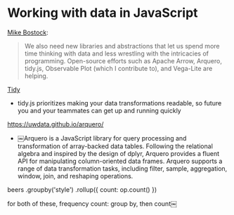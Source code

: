 # Working with data in JavaScript

[Mike Bostock](https://towardsdatascience.com/javascript-for-data-analysis-2e8e7dbf63a7):
> We also need new libraries and abstractions that let us spend more time thinking with data and less wrestling with the intricacies of programming. Open-source efforts such as Apache Arrow, Arquero, tidy.js, Observable Plot (which I contribute to), and Vega-Lite are helping.


[Tidy](https://pbeshai.github.io/tidy/)
- tidy.js prioritizes making your data transformations readable, so future you and your teammates can get up and running quickly


https://uwdata.github.io/arquero/
- ￼Arquero is a JavaScript library for query processing and transformation of array-backed data tables. Following the relational algebra and inspired by the design of dplyr, Arquero provides a fluent API for manipulating column-oriented data frames. Arquero supports a range of data transformation tasks, including filter, sample, aggregation, window, join, and reshaping operations.


beers
  .groupby('style')
  .rollup({
    count: op.count()
  })

for both of these, frequency count: group by, then count￼

